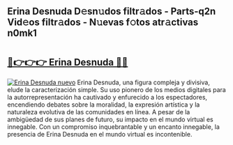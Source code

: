 ## Erina Desnuda D𝚎sn𝚞dos filtr𝚊dos - Parts-q2n Vid𝚎os filtr𝚊dos - N𝚞evas f𝚘tos atr𝚊ctivas n0mk1

# <h2><a href="http://mb9eiu.tromn.icu/?c=Erina+Desnuda">🔗👉👉👉 Erina Desnuda 🔗🔗</a></h2>

[![Erina Desnuda nuevo](https://i.imgur.com/pEAQMta.gif)](http://mb9eiu.tromn.icu/?c=Erina+Desnuda)
Erina Desnuda, una figura compleja y divisiva, elude la caracterización simple. Su uso pionero de los medios digitales para la autorrepresentación ha cautivado y enfurecido a los espectadores, encendiendo debates sobre la moralidad, la expresión artística y la naturaleza evolutiva de las comunidades en línea. A pesar de la ambigüedad de sus planes de futuro, su impacto en el mundo virtual es innegable. Con un compromiso inquebrantable y un encanto innegable, la presencia de Erina Desnuda en el mundo virtual es incontenible.
